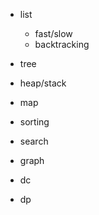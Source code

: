 * list
  * fast/slow
  * backtracking

* tree


* heap/stack

* map

* sorting

* search

* graph

* dc

* dp